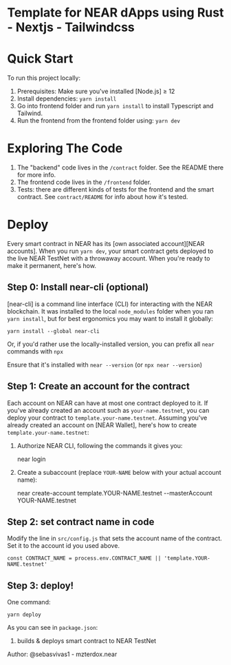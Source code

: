 Template for NEAR dApps using Rust - Nextjs - Tailwindcss
==================

Quick Start
===========

To run this project locally:

1. Prerequisites: Make sure you've installed [Node.js] ≥ 12
2. Install dependencies: `yarn install`
3. Go into frontend folder and run `yarn install` to install Typescript and Tailwind.
4. Run the frontend from the frontend folder using: `yarn dev`

Exploring The Code
==================

1. The "backend" code lives in the `/contract` folder. See the README there for
   more info.
2. The frontend code lives in the `/frontend` folder.
3. Tests: there are different kinds of tests for the frontend and the smart
   contract. See `contract/README` for info about how it's tested.


Deploy
======

Every smart contract in NEAR has its [own associated account][NEAR accounts]. When you run `yarn dev`, your smart contract gets deployed to the live NEAR TestNet with a throwaway account. When you're ready to make it permanent, here's how.


Step 0: Install near-cli (optional)
-------------------------------------

[near-cli] is a command line interface (CLI) for interacting with the NEAR blockchain. It was installed to the local `node_modules` folder when you ran `yarn install`, but for best ergonomics you may want to install it globally:

    yarn install --global near-cli

Or, if you'd rather use the locally-installed version, you can prefix all `near` commands with `npx`

Ensure that it's installed with `near --version` (or `npx near --version`)


Step 1: Create an account for the contract
------------------------------------------

Each account on NEAR can have at most one contract deployed to it. If you've already created an account such as `your-name.testnet`, you can deploy your contract to `template.your-name.testnet`. Assuming you've already created an account on [NEAR Wallet], here's how to create `template.your-name.testnet`:

1. Authorize NEAR CLI, following the commands it gives you:

      near login

2. Create a subaccount (replace `YOUR-NAME` below with your actual account name):

      near create-account template.YOUR-NAME.testnet --masterAccount YOUR-NAME.testnet


Step 2: set contract name in code
---------------------------------

Modify the line in `src/config.js` that sets the account name of the contract. Set it to the account id you used above.

    const CONTRACT_NAME = process.env.CONTRACT_NAME || 'template.YOUR-NAME.testnet'


Step 3: deploy!
---------------

One command:

    yarn deploy

As you can see in `package.json`:

1. builds & deploys smart contract to NEAR TestNet

Author:
@sebasvivas1 - mzterdox.near
